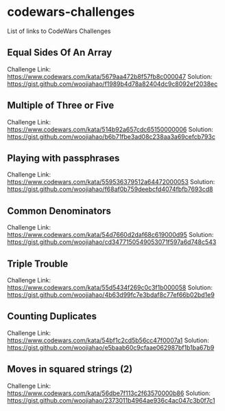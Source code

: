 # codewars-challenges
List of links to CodeWars Challenges 

## Equal Sides Of An Array
Challenge Link: https://www.codewars.com/kata/5679aa472b8f57fb8c000047
Solution: https://gist.github.com/woojiahao/f1989b4d78a82404dc9c8092ef2038ec

## Multiple of Three or Five
Challenge Link: https://www.codewars.com/kata/514b92a657cdc65150000006
Solution: https://gist.github.com/woojiahao/b6b71fbe3ad08c238aa3a69cefcb793c

## Playing with passphrases
Challenge Link: https://www.codewars.com/kata/559536379512a64472000053
Solution: https://gist.github.com/woojiahao/f68af0b759deebcfd4074fbfb7693cd8

## Common Denominators
Challenge Link: https://www.codewars.com/kata/54d7660d2daf68c619000d95
Solution: https://gist.github.com/woojiahao/cd3477150549053071f597a6d748c543

## Triple Trouble
Challenge Link: https://www.codewars.com/kata/55d5434f269c0c3f1b000058
Solution: https://gist.github.com/woojiahao/4b63d99fc7e3bdaf8c77ef66b02bd1e9

## Counting Duplicates
Challenge Link: https://www.codewars.com/kata/54bf1c2cd5b56cc47f0007a1
Solution: https://gist.github.com/woojiahao/e5baab60c9cfaae062987bf1b1ba67b9

## Moves in squared strings (2)
Challenge Link: https://www.codewars.com/kata/56dbe7f113c2f63570000b86
Solution: https://gist.github.com/woojiahao/2373011b4964ae936c4ac047c3b0f7c1
